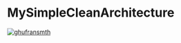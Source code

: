 # MySimpleCleanArchitecture
[![ghufransmth](https://circleci.com/gh/ghufransmth/MySimpleCleanArchitecture.svg?style=svg)](https://circleci.com/gh/ghufransmth/MySimpleCleanArchitecture)
